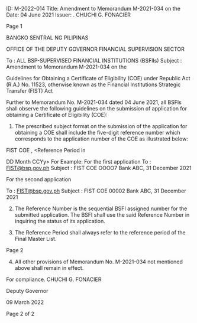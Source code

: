 ID: M-2022-014
Title: Amendment to Memorandum M-2021-034 on the
Date: 04 June 2021
Issuer: . CHUCHI G. FONACIER

Page 1

BANGKO SENTRAL NG PILIPINAS

OFFICE OF THE DEPUTY GOVERNOR FINANCIAL SUPERVISION SECTOR

To : ALL BSP-SUPERVISED FINANCIAL INSTITUTIONS (BSFlIs) Subject : Amendment to Memorandum M-2021-034 on the

Guidelines for Obtaining a Certificate of Eligibility (COE) under Republic Act (R.A.) No. 11523, otherwise known as the Financial Institutions Strategic Transfer (FIST) Act

Further to Memorandum No. M-2021-034 dated 04 June 2021, all BSFls shall observe the following guidelines on the submission of application for obtaining a Certificate of Eligibility (COE):

1. The prescribed subject format on the submission of the application for obtaining a COE shall include the five-digit reference number which corresponds to the application number of the COE as illustrated below:

FIST COE <Reference number> <BSFI Name>, <Reference Period in

DD Month CCYy> For Example: For the first application To : FIST@bsp.gov.ph Subject : FIST COE OOOO7 Bank ABC, 31 December 2021

For the second application

To : FIST@bsp.gov.ph Subject : FIST COE 00002 Bank ABC, 31 December 2021

2. The Reference Number is the sequential BSFI assigned number for the submitted application. The BSFI shall use the said Reference Number in inquiring the status of its application.

3. The Reference Period shall always refer to the reference period of the Final Master List.

Page 2

4. All other provisions of Memorandum No. M-2021-034 not mentioned above shall remain in effect.

For compliance. CHUCHI G. FONACIER

Deputy Governor

09 March 2022

Page 2 of 2